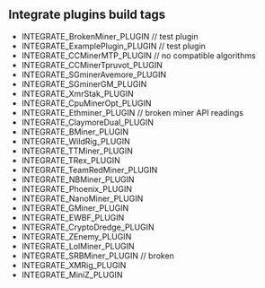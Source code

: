 ﻿## Integrate plugins build tags
  - INTEGRATE_BrokenMiner_PLUGIN // test plugin
  - INTEGRATE_ExamplePlugin_PLUGIN // test plugin
  - INTEGRATE_CCMinerMTP_PLUGIN  // no compatible algorithms
  - INTEGRATE_CCMinerTpruvot_PLUGIN
  - INTEGRATE_SGminerAvemore_PLUGIN
  - INTEGRATE_SGminerGM_PLUGIN
  - INTEGRATE_XmrStak_PLUGIN
  - INTEGRATE_CpuMinerOpt_PLUGIN
  - INTEGRATE_Ethminer_PLUGIN // broken miner API readings 
  - INTEGRATE_ClaymoreDual_PLUGIN
  - INTEGRATE_BMiner_PLUGIN
  - INTEGRATE_WildRig_PLUGIN
  - INTEGRATE_TTMiner_PLUGIN
  - INTEGRATE_TRex_PLUGIN
  - INTEGRATE_TeamRedMiner_PLUGIN
  - INTEGRATE_NBMiner_PLUGIN
  - INTEGRATE_Phoenix_PLUGIN
  - INTEGRATE_NanoMiner_PLUGIN
  - INTEGRATE_GMiner_PLUGIN
  - INTEGRATE_EWBF_PLUGIN
  - INTEGRATE_CryptoDredge_PLUGIN
  - INTEGRATE_ZEnemy_PLUGIN
  - INTEGRATE_LolMiner_PLUGIN
  - INTEGRATE_SRBMiner_PLUGIN // broken
  - INTEGRATE_XMRig_PLUGIN
  - INTEGRATE_MiniZ_PLUGIN
